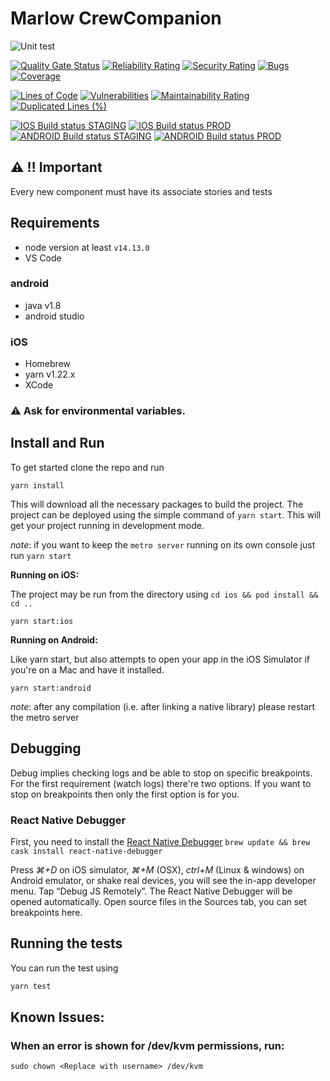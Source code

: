 # Marlow CrewCompanion

![Unit test](https://github.com/Marlow-Navigation/aphrodite/workflows/Unit%20test/badge.svg)

[![Quality Gate Status](https://sonarqube.apps.marlow.naboocore.com/api/project_badges/measure?project=aphrodite&metric=alert_status)](https://sonarqube.apps.marlow.naboocore.com/dashboard?id=aphrodite)
[![Reliability Rating](https://sonarqube.apps.marlow.naboocore.com/api/project_badges/measure?project=aphrodite&metric=reliability_rating)](https://sonarqube.apps.marlow.naboocore.com/dashboard?id=aphrodite)
[![Security Rating](https://sonarqube.apps.marlow.naboocore.com/api/project_badges/measure?project=aphrodite&metric=security_rating)](https://sonarqube.apps.marlow.naboocore.com/dashboard?id=aphrodite)
[![Bugs](https://sonarqube.apps.marlow.naboocore.com/api/project_badges/measure?project=aphrodite&metric=bugs)](https://sonarqube.apps.marlow.naboocore.com/dashboard?id=aphrodite)
[![Coverage](https://sonarqube.apps.marlow.naboocore.com/api/project_badges/measure?project=aphrodite&metric=coverage)](https://sonarqube.apps.marlow.naboocore.com/dashboard?id=aphrodite)

[![Lines of Code](https://sonarqube.apps.marlow.naboocore.com/api/project_badges/measure?project=aphrodite&metric=ncloc)](https://sonarqube.apps.marlow.naboocore.com/dashboard?id=aphrodite)
[![Vulnerabilities](https://sonarqube.apps.marlow.naboocore.com/api/project_badges/measure?project=aphrodite&metric=vulnerabilities)](https://sonarqube.apps.marlow.naboocore.com/dashboard?id=aphrodite)
[![Maintainability Rating](https://sonarqube.apps.marlow.naboocore.com/api/project_badges/measure?project=aphrodite&metric=sqale_rating)](https://sonarqube.apps.marlow.naboocore.com/dashboard?id=aphrodite)
[![Duplicated Lines (%)](https://sonarqube.apps.marlow.naboocore.com/api/project_badges/measure?project=aphrodite&metric=duplicated_lines_density)](https://sonarqube.apps.marlow.naboocore.com/dashboard?id=aphrodite)

[![IOS Build status STAGING](https://build.appcenter.ms/v0.1/apps/35c3e7d8-cd25-4f5e-8a85-bea285537363/branches/dev/badge)](https://appcenter.ms)
[![IOS Build status PROD](https://build.appcenter.ms/v0.1/apps/35c3e7d8-cd25-4f5e-8a85-bea285537363/branches/prod/badge)](https://appcenter.ms)
[![ANDROID Build status STAGING](https://build.appcenter.ms/v0.1/apps/846b9c55-c486-4434-8db6-3dc7845df2c9/branches/dev/badge)](https://appcenter.ms)
[![ANDROID Build status PROD](https://build.appcenter.ms/v0.1/apps/846b9c55-c486-4434-8db6-3dc7845df2c9/branches/prod/badge)](https://appcenter.ms)

## :warning: :bangbang: Important

Every new component must have its associate stories and tests

## Requirements

- node version at least `v14.13.0`
- VS Code

### android

- java v1.8
- android studio

### iOS

- Homebrew
- yarn v1.22.x
- XCode

### :warning: Ask for environmental variables.

## Install and Run

To get started clone the repo and run

`yarn install`

This will download all the necessary packages to build the project. The project can be deployed using the simple command of `yarn start`. This will get your project running in development mode.

_note_: if you want to keep the `metro server` running on its own console just run `yarn start`

**Running on iOS:**

The project may be run from the directory using
`cd ios && pod install && cd ..`

`yarn start:ios`

**Running on Android:**

Like yarn start, but also attempts to open your app in the iOS Simulator if you're on a Mac and have it installed.

`yarn start:android`

_note_: after any compilation (i.e. after linking a native library) please restart the metro server

## Debugging

Debug implies checking logs and be able to stop on specific breakpoints. For the first requirement (watch logs) there're two options. If you want to stop on breakpoints then only the first option is for you.

### React Native Debugger

First, you need to install the [React Native Debugger](https://github.com/jhen0409/react-native-debugger)
`brew update && brew cask install react-native-debugger`

Press _⌘+D_ on iOS simulator, _⌘+M_ (OSX), _ctrl+M_ (Linux & windows) on Android emulator, or shake real devices, you will see the in-app developer menu. Tap “Debug JS Remotely”. The React Native Debugger will be opened automatically. Open source files in the Sources tab, you can set breakpoints here.

## Running the tests

You can run the test using

```bash
yarn test
```

## Known Issues:

### When an error is shown for /dev/kvm permissions, run:

```shell
sudo chown <Replace with username> /dev/kvm
```
